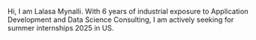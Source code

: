 Hi,
I am Lalasa Mynalli. With 6 years of industrial exposure to Application Development and Data Science Consulting, I am actively seeking for summer internships 2025 in US.
